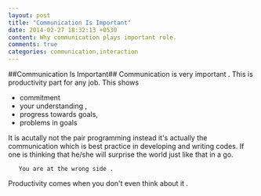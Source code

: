 ```yaml
---
layout: post
title: "Communication Is Important"
date: 2014-02-27 18:32:13 +0530
content: Why communication plays important role.
comments: true
categories: communication,interaction
---
```




##Communication Is Important##
Communication is very important . This is productivity part for any job. This shows

+ commitment 
+ your understanding , 
+ progress towards goals, 
+ problems in goals 


It is acutally not the pair programming instead it's actually the communication which is best practice in developing and writing codes. If one is thinking that he/she will surprise the world just like that in a go.

>  
       You are at the wrong side .

Productivity comes when you don't even think about it .

 